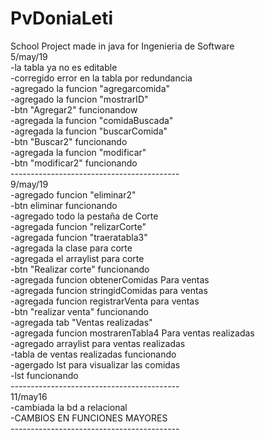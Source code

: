 # PvDoniaLeti
School Project made in java for Ingenieria de Software<br />
5/may/19<br />
  -la tabla ya no es editable <br />
  -corregido error en la tabla por redundancia<br />
  -agregado la funcion "agregarcomida"<br />
  -agregado la funcion "mostrarID"<br />
  -btn "Agregar2" funcionandow<br />
  -agregada la funcion "comidaBuscada"<br />
  -agregada la funcion "buscarComida"<br />
  -btn "Buscar2" funcionando<br />
  -agregada la funcion "modificar"<br />
  -btn "modificar2" funcionando<br />
------------------------------------------<br />
9/may/19<br />
-agregado funcion "eliminar2"<br />
-btn eliminar funcionando<br />
-agregado todo la pestaña de Corte<br />
-agregada funcion "relizarCorte"<br />
-agregada funcion "traeratabla3"<br />
-agregada la clase para corte<br />
-agregada el arraylist para corte<br />
-btn "Realizar corte" funcionando<br />
-agregada funcion obtenerComidas Para ventas<br />
-agregada funcion stringidComidas para ventas<br />
-agregada funcion registrarVenta para ventas<br />
-btn "realizar venta" funcionando<br />
-agregada tab "Ventas realizadas"<br />
-agregada funcion mostrarenTabla4 Para ventas realizadas<br />
-agregado arraylist para ventas realizadas<br />
-tabla de ventas realizadas funcionando<br />
-agergado lst para visualizar las comidas<br />
-lst funcionando<br />
------------------------------------------<br />
11/may16<br />
-cambiada la bd a relacional<br />
-CAMBIOS EN FUNCIONES MAYORES<br />
------------------------------------------<br />
